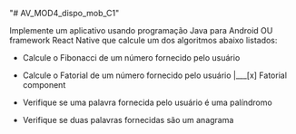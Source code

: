 "# AV_MOD4_dispo_mob_C1" 


Implemente um aplicativo usando programação Java para Android OU framework React Native
que calcule um dos algoritmos abaixo listados:

- Calcule o Fibonacci de um número fornecido pelo usuário

- Calcule o Fatorial de um número fornecido pelo usuário
|___[x] Fatorial component 

- Verifique se uma palavra fornecida pelo usuário é uma palíndromo

- Verifique se duas palavras fornecidas são um anagrama


